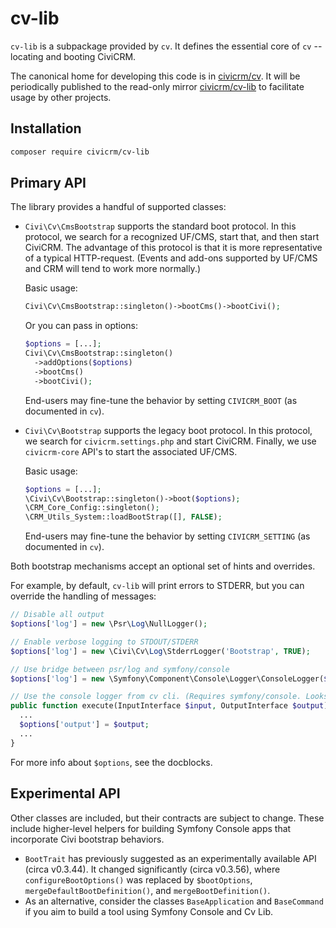 # cv-lib

`cv-lib` is a subpackage provided by `cv`. It defines the essential core of `cv` -- locating and booting CiviCRM.

The canonical home for developing this code is in [civicrm/cv](https://github.com/civicrm/cv). It will be periodically published to the read-only
mirror [civicrm/cv-lib](https://github.com/civicrm/cv-lib) to facilitate usage by other projects.

## Installation

```bash
composer require civicrm/cv-lib
```

## Primary API

The library provides a handful of supported classes:

* `Civi\Cv\CmsBootstrap` supports the standard boot protocol. In this protocol, we search for a recognized UF/CMS, start
  that, and then start CiviCRM. The advantage of this protocol is that it is more representative of a typical
  HTTP-request. (Events and add-ons supported by UF/CMS and CRM will tend to work more normally.)

    Basic usage:

    ```php
    Civi\Cv\CmsBootstrap::singleton()->bootCms()->bootCivi();
    ```

    Or you can pass in options:

    ```php
    $options = [...];
    Civi\Cv\CmsBootstrap::singleton()
      ->addOptions($options)
      ->bootCms()
      ->bootCivi();
    ```

    End-users may fine-tune the behavior by setting `CIVICRM_BOOT` (as documented in `cv`).

* `Civi\Cv\Bootstrap` supports the legacy boot protocol. In this protocol, we search for `civicrm.settings.php` and
  start CiviCRM. Finally, we use `civicrm-core` API's to start the associated UF/CMS.

    Basic usage:

    ```php
    $options = [...];
    \Civi\Cv\Bootstrap::singleton()->boot($options);
    \CRM_Core_Config::singleton();
    \CRM_Utils_System::loadBootStrap([], FALSE);
    ```

    End-users may fine-tune the behavior by setting `CIVICRM_SETTING` (as documented in `cv`).

Both bootstrap mechanisms accept an optional set of hints and overrides.

For example, by default, `cv-lib` will print errors to STDERR, but you can override the
handling of messages:

```php
// Disable all output
$options['log'] = new \Psr\Log\NullLogger();

// Enable verbose logging to STDOUT/STDERR
$options['log'] = new \Civi\Cv\Log\StderrLogger('Bootstrap', TRUE);

// Use bridge between psr/log and symfony/console
$options['log'] = new \Symfony\Component\Console\Logger\ConsoleLogger($output);

// Use the console logger from cv cli. (Requires symfony/console. Looks a bit prettier.)
public function execute(InputInterface $input, OutputInterface $output) {
  ...
  $options['output'] = $output;
  ...
}
```

For more info about `$options`, see the docblocks.

## Experimental API

Other classes are included, but their contracts are subject to change. These
include higher-level helpers for building Symfony Console apps that incorporate
Civi bootstrap behaviors.

* `BootTrait` has previously suggested as an experimentally available API
  (circa v0.3.44).  It changed significantly (circa v0.3.56), where
  `configureBootOptions()` was replaced by  `$bootOptions`, `mergeDefaultBootDefinition()`,
  and `mergeBootDefinition()`.
* As an alternative, consider the classes `BaseApplication` and `BaseCommand` if you aim
  to build a tool using Symfony Console and Cv Lib.

